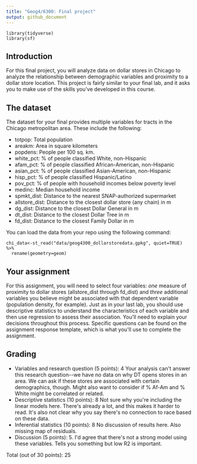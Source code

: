 ```yaml
---
title: "Geog4/6300: Final project"
output: github_document
---
```


```{r message=FALSE, warning=FALSE}
library(tidyverse)
library(sf)
```

## Introduction

For this final project, you will analyze data on dollar stores in Chicago to analyze the relationship between demographic variables and proximity to a dollar store location. This project is fairly similar to your final lab, and it asks you to make use of the skills you've developed in this course.

## The dataset

The dataset for your final provides multiple variables for tracts in the Chicago metropolitan area. These include the following:

* totpop: Total population
* areakm: Area in square kilometers
* popdens: People per 100 sq. km.
* white_pct: % of people classified White, non-Hispanic
* afam_pct: % of people classified African-American, non-Hispanic
* asian_pct: % of people classified Asian-American, non-Hispanic
* hisp_pct: % of people classified Hispanic/Latino
* pov_pct: % of people with household incomes below poverty level
* medinc: Median household income
* spmkt_dist: Distance to the nearest SNAP-authorized supermarket
* allstore_dist: Distance to the closest dollar store (any chain) in m
* dg_dist: Distance to the closest Dollar General in m
* dt_dist: Distance to the closest Dollar Tree in m
* fd_dist: Distance to the closest Family Dollar in m

You can load the data from your repo using the following command:

```{r message=FALSE}
chi_data<-st_read("data/geog4300_dollarstoredata.gpkg", quiet=TRUE) %>%
  rename(geometry=geom)
```

## Your assignment
For this assignment, you will need to select four variables: *one* measure of proximity to dollar stores (allstore_dist through fd_dist) and *three* additional variables you believe might be associated with that dependent variable (population density, for example). Just as in your last lab, you should use descriptive statistics to understand the characteristics of each variable and then use regression to assess their association. You'll need to explain your decisions throughout this process. Specific questions can be found on the assignment response template, which is what you'll use to complete the assignment.

## Grading

* Variables and research question (5 points): 4 Your analysis can't answer this research question--we have no data on why DT opens stores in an area. We can ask if these stores are associated with certain demographics, though. Might also want to consider if % Af-Am and % White might be correlated or related.
* Descriptive statistics (10 points): 8 Not sure why you're including the linear models here. There's already a lot, and this makes it harder to read. It's also not clear why you say there's no connection to race based on these data.
* Inferential statistics (10 points): 8 No discussion of results here. Also missing map of residuals.
* Discussion (5 points): 5. I'd agree that there's not a strong model using these variables. Tells you something but low R2 is important.

Total (out of 30 points): 25
